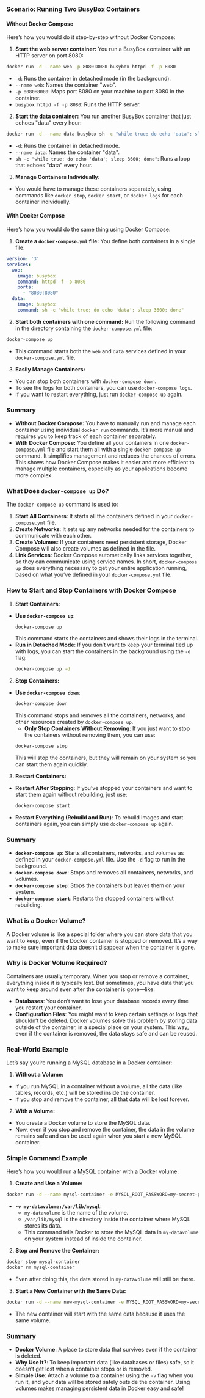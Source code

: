 ### Scenario: Running Two BusyBox Containers
#### Without Docker Compose
Here’s how you would do it step-by-step without Docker Compose:
1. **Start the web server container:**
  You run a BusyBox container with an HTTP server on port 8080:
  ```bash
  docker run -d --name web -p 8080:8080 busybox httpd -f -p 8080
  ```
  - `-d`: Runs the container in detached mode (in the background).
  - `--name web`: Names the container "web".
  - `-p 8080:8080`: Maps port 8080 on your machine to port 8080 in the container.
  - `busybox httpd -f -p 8080`: Runs the HTTP server.
2. **Start the data container:**
  You run another BusyBox container that just echoes "data" every hour:
  ```bash
  docker run -d --name data busybox sh -c "while true; do echo 'data'; sleep 3600; done"
  ```
  - `-d`: Runs the container in detached mode.
  - `--name data`: Names the container "data".
  - `sh -c "while true; do echo 'data'; sleep 3600; done"`: Runs a loop that echoes "data" every hour.
3. **Manage Containers Individually:**
  - You would have to manage these containers separately, using commands like `docker stop`, `docker start`, or `docker logs` for each container individually.
#### With Docker Compose
Here’s how you would do the same thing using Docker Compose:
1. **Create a `docker-compose.yml` file:**
  You define both containers in a single file:
  ```yaml
  version: '3'
  services:
    web:
      image: busybox
      command: httpd -f -p 8080
      ports:
        - "8080:8080"
    data:
      image: busybox
      command: sh -c "while true; do echo 'data'; sleep 3600; done"
  ```
2. **Start both containers with one command:**
  Run the following command in the directory containing the `docker-compose.yml` file:
  ```bash
  docker-compose up
  ```
  - This command starts both the `web` and `data` services defined in your `docker-compose.yml` file.
3. **Easily Manage Containers:**
  - You can stop both containers with `docker-compose down`.
  - To see the logs for both containers, you can use `docker-compose logs`.
  - If you want to restart everything, just run `docker-compose up` again.
### Summary
- **Without Docker Compose:** You have to manually run and manage each container using individual `docker run` commands. It’s more manual and requires you to keep track of each container separately.
- **With Docker Compose:** You define all your containers in one `docker-compose.yml` file and start them all with a single `docker-compose up` command. It simplifies management and reduces the chances of errors.
This shows how Docker Compose makes it easier and more efficient to manage multiple containers, especially as your applications become more complex.

### What Does `docker-compose up` Do?
The `docker-compose up` command is used to:
1. **Start All Containers**: It starts all the containers defined in your `docker-compose.yml` file.
2. **Create Networks**: It sets up any networks needed for the containers to communicate with each other.
3. **Create Volumes**: If your containers need persistent storage, Docker Compose will also create volumes as defined in the file.
4. **Link Services**: Docker Compose automatically links services together, so they can communicate using service names.
In short, `docker-compose up` does everything necessary to get your entire application running, based on what you’ve defined in your `docker-compose.yml` file.
### How to Start and Stop Containers with Docker Compose
1. **Start Containers:**
  - **Use `docker-compose up`**:
    ```bash
    docker-compose up
    ```
    This command starts the containers and shows their logs in the terminal.
  - **Run in Detached Mode**:
    If you don’t want to keep your terminal tied up with logs, you can start the containers in the background using the `-d` flag:
    ```bash
    docker-compose up -d
    ```
2. **Stop Containers:**
  - **Use `docker-compose down`**:
    ```bash
    docker-compose down
    ```
    This command stops and removes all the containers, networks, and other resources created by `docker-compose up`.
    - **Only Stop Containers Without Removing**:
    If you just want to stop the containers without removing them, you can use:
    ```bash
    docker-compose stop
    ```
    This will stop the containers, but they will remain on your system so you can start them again quickly.
3. **Restart Containers:**
  - **Restart After Stopping**:
    If you’ve stopped your containers and want to start them again without rebuilding, just use:
    ```bash
    docker-compose start
    ```
  - **Restart Everything (Rebuild and Run)**:
    To rebuild images and start containers again, you can simply use `docker-compose up` again.
### Summary
- **`docker-compose up`**: Starts all containers, networks, and volumes as defined in your `docker-compose.yml` file. Use the `-d` flag to run in the background.
- **`docker-compose down`**: Stops and removes all containers, networks, and volumes.
- **`docker-compose stop`**: Stops the containers but leaves them on your system.
- **`docker-compose start`**: Restarts the stopped containers without rebuilding.


### What is a Docker Volume?
A Docker volume is like a special folder where you can store data that you want to keep, even if the Docker container is stopped or removed. It’s a way to make sure important data doesn’t disappear when the container is gone.
### Why is Docker Volume Required?
Containers are usually temporary. When you stop or remove a container, everything inside it is typically lost. But sometimes, you have data that you want to keep around even after the container is gone—like:
- **Databases**: You don’t want to lose your database records every time you restart your container.
- **Configuration Files**: You might want to keep certain settings or logs that shouldn’t be deleted.
Docker volumes solve this problem by storing data outside of the container, in a special place on your system. This way, even if the container is removed, the data stays safe and can be reused.
### Real-World Example
Let’s say you’re running a MySQL database in a Docker container:
1. **Without a Volume:**
  - If you run MySQL in a container without a volume, all the data (like tables, records, etc.) will be stored inside the container.
  - If you stop and remove the container, all that data will be lost forever.
2. **With a Volume:**
  - You create a Docker volume to store the MySQL data.
  - Now, even if you stop and remove the container, the data in the volume remains safe and can be used again when you start a new MySQL container.
### Simple Command Example
Here’s how you would run a MySQL container with a Docker volume:
1. **Create and Use a Volume:**
  ```bash
  docker run -d --name mysql-container -e MYSQL_ROOT_PASSWORD=my-secret-pw -v my-datavolume:/var/lib/mysql mysql
  ```
  - **`-v my-datavolume:/var/lib/mysql`**:
    - `my-datavolume` is the name of the volume.
    - `/var/lib/mysql` is the directory inside the container where MySQL stores its data.
    - This command tells Docker to store the MySQL data in `my-datavolume` on your system instead of inside the container.
2. **Stop and Remove the Container:**
  ```bash
  docker stop mysql-container
  docker rm mysql-container
  ```
  - Even after doing this, the data stored in `my-datavolume` will still be there.
3. **Start a New Container with the Same Data:**
  ```bash
  docker run -d --name new-mysql-container -e MYSQL_ROOT_PASSWORD=my-secret-pw -v my-datavolume:/var/lib/mysql mysql
  ```
  - The new container will start with the same data because it uses the same volume.
### Summary
- **Docker Volume**: A place to store data that survives even if the container is deleted.
- **Why Use It?**: To keep important data (like databases or files) safe, so it doesn’t get lost when a container stops or is removed.
- **Simple Use**: Attach a volume to a container using the `-v` flag when you run it, and your data will be stored safely outside the container.
Using volumes makes managing persistent data in Docker easy and safe!
